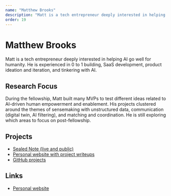 ```yaml
---
name: "Matthew Brooks"
description: "Matt is a tech entrepreneur deeply interested in helping AI go well for humanity. He is experienced in 0 to 1 building, SaaS development, product ideation and iteration, and tinkering with AI."
order: 19
---
```


# Matthew Brooks

Matt is a tech entrepreneur deeply interested in helping AI go well for humanity. He is experienced in 0 to 1 building, SaaS development, product ideation and iteration, and tinkering with AI.

## Research Focus

During the fellowship, Matt built many MVPs to test different ideas related to AI-driven human empowerment and enablement. His projects clustered around the themes of sensemaking with unstructured data, communication (digital twin, AI filtering), and matching and coordination. He is still exploring which areas to focus on post-fellowship.

## Projects

- [Sealed Note (live and public)](https://www.sealednote.com)
- [Personal website with project writeups](https://mattbrooks.xyz/)
- [GitHub projects](https://github.com/MattB543/)

## Links

- [Personal website](https://mattbrooks.xyz/)
